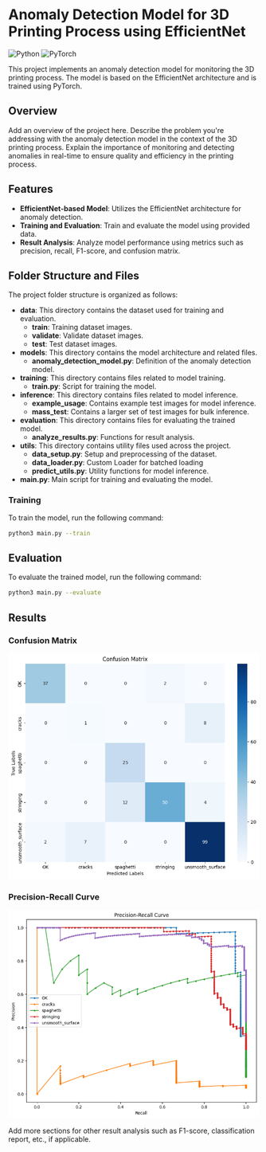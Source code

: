 # Anomaly Detection Model for 3D Printing Process using EfficientNet

![Python](https://img.shields.io/badge/Python-3.11%2B-blue)
![PyTorch](https://img.shields.io/badge/PyTorch-2.3.0%2B-orange)

<!---
(![License](https://img.shields.io/badge/License-MIT-green))
-->

This project implements an anomaly detection model for monitoring the 3D printing process. The model is based on the EfficientNet architecture and is trained using PyTorch.

## Overview

Add an overview of the project here. Describe the problem you're addressing with the anomaly detection model in the context of the 3D printing process. Explain the importance of monitoring and detecting anomalies in real-time to ensure quality and efficiency in the printing process.

## Features

- **EfficientNet-based Model**: Utilizes the EfficientNet architecture for anomaly detection.
- **Training and Evaluation**: Train and evaluate the model using provided data.
- **Result Analysis**: Analyze model performance using metrics such as precision, recall, F1-score, and confusion matrix.

## Folder Structure and Files

The project folder structure is organized as follows:

- **data**: This directory contains the dataset used for training and evaluation.
  - **train**: Training dataset images.
  - **validate**: Validate dataset images.
  - **test**: Test dataset images.
- **models**: This directory contains the model architecture and related files.
  - **anomaly_detection_model.py**: Definition of the anomaly detection model.
- **training**: This directory contains files related to model training.
  - **train.py**: Script for training the model.
- **inference**: This directory contains files related to model inference.
  - **example_usage**: Contains example test images for model inference.
  - **mass_test**: Contains a larger set of test images for bulk inference.
- **evaluation**: This directory contains files for evaluating the trained model.
  - **analyze_results.py**: Functions for result analysis.
- **utils**: This directory contains utility files used across the project.
  - **data_setup.py**: Setup and preprocessing of the dataset.
  - **data_loader.py**: Custom Loader for batched loading
  - **predict_utils.py**: Utility functions for model inference.
- **main.py**: Main script for training and evaluating the model.

### Training

To train the model, run the following command:

```bash
python3 main.py --train
```

## Evaluation

To evaluate the trained model, run the following command:

```bash
python3 main.py --evaluate
```

## Results

### Confusion Matrix

![Alt Confusion Matrix](assets/confusion_matrix.png)

### Precision-Recall Curve

![Alt Precision-Recall Curve](assets/prc.png)

Add more sections for other result analysis such as F1-score, classification report, etc., if applicable.
